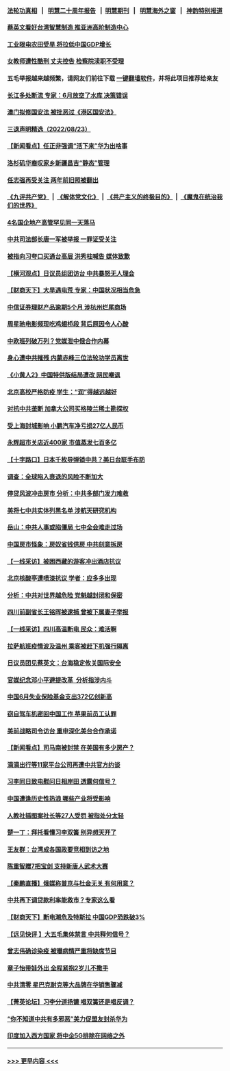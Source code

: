 #### [法轮功真相](https://github.com/gfw-breaker/truth/blob/master/README.md?t=0) &nbsp;&nbsp;|&nbsp;&nbsp; [明慧二十周年报告](https://github.com/gfw-breaker/mh-reports/blob/master/README.md?t=0) &nbsp;&nbsp;|&nbsp;&nbsp;[明慧期刊](https://github.com/gfw-breaker/mh-qikan) &nbsp;&nbsp;|&nbsp;&nbsp; [明慧海外之窗](https://github.com/gfw-breaker/mh-news/blob/master/README.md?t=0) &nbsp;&nbsp;|&nbsp;&nbsp; [神韵特别报道](https://github.com/gfw-breaker/mh-news/blob/master/shenyun.md?t=0)
#### [蔡英文看好台湾智慧制造 推亚洲高阶制造中心](../pages/nsc413/n13808829.md?t=08241601) 
#### [工业限电农田受旱 将拉低中国GDP增长](../pages/nsc413/n13808899.md?t=08241601) 
#### [女教师遭性酷刑 丈夫控告 检察院渎职不受理](../pages/nsc413/n13808837.md?t=08241601) 
#### 五毛举报越来越频繁，请网友们前往下载 [一键翻墙软件](https://github.com/gfw-breaker/ssr-accounts)，并将此项目推荐给亲友
#### [长江多处断流 专家：6月放空了水库 决策错误](../pages/nsc413/n13808766.md?t=08241601) 
#### [澳门拟修国安法 被批恶过《港区国安法》](../pages/nsc413/n13808847.md?t=08241601) 
#### [三退声明精选（2022/08/23）](../pages/nsc413/n13808848.md?t=08241601) 
#### [【新闻看点】任正非强调“活下来”华为出啥事](../pages/nsc413/n13807979.md?t=08241601) 
#### [洛杉矶华裔叹家乡新疆昌吉“静态”管理](../pages/nsc413/n13808820.md?t=08241601) 
#### [任志强再受关注 两年前旧照被翻出](../pages/nsc413/n13808740.md?t=08241601) 
#### [《九评共产党》](https://github.com/begood0513/9ping.md/blob/master/README.md) &nbsp;|&nbsp; [《解体党文化》](../../../../jtdwh.md/blob/master/README.md)  &nbsp;|&nbsp; [《共产主义的终极目的》](../../../../gczydzjmd.md/blob/master/README.md) &nbsp;|&nbsp; [《魔鬼在统治我们的世界》](../../../../mgztzwmdsj.md/blob/master/README.md) 
#### [4名国企地产高管罕见同一天落马](../pages/nsc413/n13808780.md?t=08241601) 
#### [中共司法部长唐一军被举报 一罪证受关注](../pages/nsc413/n13808229.md?t=08241601) 
#### [被指向习夸口买通台高层 洪秀柱喊告 媒体致歉](../pages/nsc413/n13808657.md?t=08241601) 
#### [【横河观点】日议员组团访台 中共暴怒无人理会](../pages/nsc413/n13808647.md?t=08241601) 
#### [【财商天下】大旱遇电荒 专家：中国状况相当危急](../pages/nsc413/n13808628.md?t=08241601) 
#### [中信证券理财产品逾期5个月 涉杭州烂尾商场](../pages/nsc413/n13808607.md?t=08241601) 
#### [周星驰电影频现吃鸡翅桥段 背后原因令人心酸](../pages/nsc413/n13807971.md?t=08241601) 
#### [中欧班列破万列？党媒泄中俄合作内幕](../pages/nsc413/n13807912.md?t=08241601) 
#### [身心遭中共摧残 内蒙赤峰三位法轮功学员离世](../pages/nsc413/n13808436.md?t=08241601) 
#### [《小黄人2》中国特供版结局遭改 网民嘲讽](../pages/nsc413/n13808563.md?t=08241601) 
#### [北京高校严格防疫 学生：“润”得越远越好](../pages/nsc413/n13808548.md?t=08241601) 
#### [对抗中共垄断 加拿大公司买格陵兰稀土勘探权](../pages/nsc413/n13808491.md?t=08241601) 
#### [受上海封城影响 小鹏汽车净亏损27亿人民币](../pages/nsc413/n13808561.md?t=08241601) 
#### [永辉超市关店近400家 市值蒸发七百多亿](../pages/nsc413/n13808559.md?t=08241601) 
#### [【十字路口】日本千枚导弹锁中共？美日台联手布防](../pages/nsc413/n13808462.md?t=08241601) 
#### [调查：全球陷入衰退的风险不断加大](../pages/nsc413/n13808549.md?t=08241601) 
#### [停贷风波冲击房市 分析：中共多部门发力难救](../pages/nsc413/n13808540.md?t=08241601) 
#### [美将七中共实体列黑名单 涉航天研究机构](../pages/nsc413/n13808533.md?t=08241601) 
#### [岳山：中共人事或陷僵局 七中全会难走过场](../pages/nsc413/n13808465.md?t=08241601) 
#### [中国房市怪象：房奴省钱供房 中共刻意拆房](../pages/nsc413/n13808524.md?t=08241601) 
#### [【一线采访】被困西藏的游客冲出酒店抗议](../pages/nsc413/n13807695.md?t=08241601) 
#### [北京核酸亭遭喷漆抗议 学者：应多多出现](../pages/nsc413/n13808352.md?t=08241601) 
#### [分析：中共对世界越危险 党魁越封闭和保密](../pages/nsc413/n13807964.md?t=08241601) 
#### [四川前副省长王铭晖被逮捕 曾被下属妻子举报](../pages/nsc413/n13808400.md?t=08241601) 
#### [【一线采访】四川高温断电 民众：难活啊](../pages/nsc413/n13808249.md?t=08241601) 
#### [拉萨航班疫情波及温州 乘客被赶下机强行隔离](../pages/nsc413/n13808174.md?t=08241601) 
#### [日议员团见蔡英文：台海稳定攸关国际安全](../pages/nsc413/n13808307.md?t=08241601) 
#### [官媒纪念邓小平避提改革  分析指涉内斗](../pages/nsc413/n13808255.md?t=08241601) 
#### [中国6月失业保险基金支出372亿创新高](../pages/nsc413/n13808247.md?t=08241601) 
#### [窃自驾车机密回中国工作 苹果前员工认罪](../pages/nsc413/n13808034.md?t=08241601) 
#### [美前战略司令访台 重申深化美台合作承诺](../pages/nsc413/n13808240.md?t=08241601) 
#### [【新闻看点】司马南被封禁 在美国有多少房产？](../pages/nsc413/n13807882.md?t=08241601) 
#### [滴滴出行等11家平台公司再遭中共官方约谈](../pages/nsc413/n13808179.md?t=08241601) 
#### [习李同日致电慰问日相岸田 透露何信号？](../pages/nsc413/n13807974.md?t=08241601) 
#### [中国遭逢历史性热浪 哪些产业将受影响](../pages/nsc413/n13808143.md?t=08241601) 
#### [人教社插图案社长等27人受罚 被指处分太轻](../pages/nsc413/n13808054.md?t=08241601) 
#### [楚一丁：拜托看懂习李双簧 别异想天开了](../pages/nsc413/n13808170.md?t=08241601) 
#### [王友群：台湾成各国政要竞相到访之地](../pages/nsc413/n13807989.md?t=08241601) 
#### [陈重智赠7把宝剑 支持新唐人武术大赛](../pages/nsc413/n13806573.md?t=08241601) 
#### [【秦鹏直播】俄媒称普京与杜金无关 有何用意？](../pages/nsc413/n13807973.md?t=08241601) 
#### [中共再下调贷款利率能救市？专家这么看](../pages/nsc413/n13807934.md?t=08241601) 
#### [【财商天下】断电潮危及特斯拉 中国GDP恐跌破3%](../pages/nsc413/n13807935.md?t=08241601) 
#### [【远见快评 】大五毛集体禁言 中共释何信号？](../pages/nsc413/n13807969.md?t=08241601) 
#### [曾志伟确诊染疫 被曝病情严重将缺席节目](../pages/nsc413/n13807917.md?t=08241601) 
#### [章子怡带娃外出 全程紧抱2岁儿不撒手](../pages/nsc413/n13807946.md?t=08241601) 
#### [中共清零 星巴克耐克等大品牌在华销售骤减](../pages/nsc413/n13807954.md?t=08241601) 
#### [【菁英论坛】习李分道扬镳 唱双簧还是唱反调？](../pages/nsc413/n13807948.md?t=08241601) 
#### [“你不知道中共有多邪恶”美力促盟友封杀华为](../pages/nsc413/n13807923.md?t=08241601) 
#### [印度加入西方国家 将中企5G排除在网络之外](../pages/nsc413/n13807887.md?t=08241601) 

----
#### [ >>> 更早内容 <<< ](../indexes/nsc413-earlier.md)
